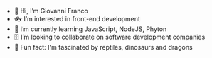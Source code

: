 - 👋 Hi, I’m Giovanni Franco
- 👓 I’m interested in front-end development
- 📖 I’m currently learning JavaScript, NodeJS, Phyton
- 🗄️ I’m looking to collaborate on software development companies
- 🐲 Fun fact: I'm fascinated by reptiles, dinosaurs and dragons
